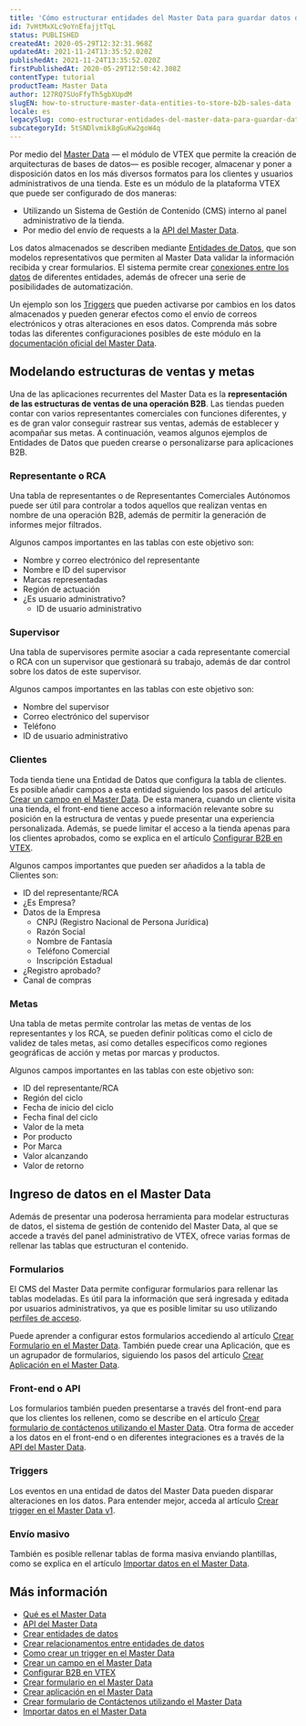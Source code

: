 ```yaml
---
title: 'Cómo estructurar entidades del Master Data para guardar datos de ventas B2B'
id: 7vHtMxXLc9oYnEfajjtTqL
status: PUBLISHED
createdAt: 2020-05-29T12:32:31.968Z
updatedAt: 2021-11-24T13:35:52.020Z
publishedAt: 2021-11-24T13:35:52.020Z
firstPublishedAt: 2020-05-29T12:50:42.308Z
contentType: tutorial
productTeam: Master Data
author: 127RQ7SUoFfyTh5gbXUpdM
slugEN: how-to-structure-master-data-entities-to-store-b2b-sales-data
locale: es
legacySlug: como-estructurar-entidades-del-master-data-para-guardar-datos-de-ventas-b2b
subcategoryId: 5tSNDlvmik8gGuKw2goW4q
---
```


Por medio del [Master Data](/es/tutorial/what-is-master-data--4otjBnR27u4WUIciQsmkAw) — el módulo de VTEX que permite la creación de arquitecturas de bases de datos— es posible recoger, almacenar y poner a disposición datos en los más diversos formatos para los clientes y usuarios administrativos de una tienda. Este es un módulo de la plataforma VTEX que puede ser configurado de dos maneras:
- Utilizando un Sistema de Gestión de Contenido (CMS) interno al panel administrativo de la tienda.
- Por medio del envío de requests a la [API del Master Data](https://developers.vtex.com/reference/master-data-api-v2-overview).

Los datos almacenados se describen mediante [Entidades de Datos](/es/tutorial/creating-data-entities--tutorials_1265), que son modelos representativos que permiten al Master Data validar la información recibida y crear formularios. El sistema permite crear [conexiones entre los datos](/es/tutorial/creating-relationships-between-data-entities--6TdIa6Q2IgWYUu2wsYIG48) de diferentes entidades, además de ofrecer una serie de posibilidades de automatización. 

Un ejemplo son los [Triggers](/es/tutorial/criando-trigger-no-master-data--tutorials_1270) que pueden activarse por cambios en los datos almacenados y pueden generar efectos como el envío de correos electrónicos y otras alteraciones en esos datos. Comprenda más sobre todas las diferentes configuraciones posibles de este módulo en la [documentación oficial del Master Data](/es/subcategory/configuracoes-de-master-data--5tSNDlvmik8gGuKw2goW4q).

## Modelando estructuras de ventas y metas

Una de las aplicaciones recurrentes del Master Data es la __representación de las estructuras de ventas de una operación B2B__. Las tiendas pueden contar con varios representantes comerciales con funciones diferentes, y es de gran valor conseguir rastrear sus ventas, además de establecer y acompañar sus metas. A continuación, veamos algunos ejemplos de Entidades de Datos que pueden crearse o personalizarse para aplicaciones B2B.

### Representante o RCA

Una tabla de representantes o de Representantes Comerciales Autónomos puede ser útil para controlar a todos aquellos que realizan ventas en nombre de una operación B2B, además de permitir la generación de informes mejor filtrados.

Algunos campos importantes en las tablas con este objetivo son:
- Nombre y correo electrónico del representante
- Nombre e ID del supervisor
- Marcas representadas
- Región de actuación
- ¿Es usuario administrativo?
  - ID de usuario administrativo

### Supervisor

Una tabla de supervisores permite asociar a cada representante comercial o RCA con un supervisor que gestionará su trabajo, además de dar control sobre los datos de este supervisor.

Algunos campos importantes en las tablas con este objetivo son:
- Nombre del supervisor
- Correo electrónico del supervisor
- Teléfono
- ID de usuario administrativo

### Clientes

Toda tienda tiene una Entidad de Datos que configura la tabla de clientes. Es posible añadir campos a esta entidad siguiendo los pasos del artículo [Crear un campo en el Master Data](/es/tutorial/how-can-i-create-field-in-master-data--frequentlyAskedQuestions_1829). De esta manera, cuando un cliente visita una tienda, el front-end tiene acceso a información relevante sobre su posición en la estructura de ventas y puede presentar una experiencia personalizada. Además, se puede limitar el acceso a la tienda apenas para los clientes aprobados, como se explica en el artículo [Configurar B2B en VTEX](/es/tutorial/configurando-b2b-na-vtex).

Algunos campos importantes que pueden ser añadidos a la tabla de Clientes son:
- ID del representante/RCA
- ¿Es Empresa?
- Datos de la Empresa
  - CNPJ (Registro Nacional de Persona Jurídica) 
  - Razón Social
  - Nombre de Fantasía
  - Teléfono Comercial
  - Inscripción Estadual
- ¿Registro aprobado?
- Canal de compras

### Metas

Una tabla de metas permite controlar las metas de ventas de los representantes y los RCA, se pueden definir políticas como el ciclo de validez de tales metas, así como detalles específicos como regiones geográficas de acción y metas por marcas y productos. 

Algunos campos importantes en las tablas con este objetivo son:
- ID del representante/RCA
- Región del ciclo
- Fecha de inicio del ciclo
- Fecha final del ciclo
 - Valor de la meta
  - Por producto
  - Por Marca
- Valor alcanzando 
- Valor de retorno

## Ingreso de datos en el Master Data

Además de presentar una poderosa herramienta para modelar estructuras de datos, el sistema de gestión de contenido del Master Data, al que se accede a través del panel administrativo de VTEX, ofrece varias formas de rellenar las tablas que estructuran el contenido.

### Formularios

El CMS del Master Data permite configurar formularios para rellenar las tablas modeladas. Es útil para la información que será ingresada y editada por usuarios administrativos, ya que es posible limitar su uso utilizando [perfiles de acceso](/es/tutorial/perfis-de-acesso--7HKK5Uau2H6wxE1rH5oRbc). 

Puede aprender a configurar estos formularios accediendo al artículo [Crear Formulario en el Master Data](/es/tutorial/creating-form-in-master-data--tutorials_1047). También puede crear una Aplicación, que es un agrupador de formularios, siguiendo los pasos del artículo [Crear Aplicación en el Master Data](/es/tutorial/creating-an-application-in-master-data--tutorials_1115).

### Front-end o API

Los formularios también pueden presentarse a través del front-end para que los clientes los rellenen, como se describe en el artículo [Crear formulario de contáctenos utilizando el Master Data](/es/tutorial/criar-formulario-de-fale-conosco-usando-master-data--frequentlyAskedQuestions_614). Otra forma de acceder a los datos en el front-end o en diferentes integraciones es a través de la [API del Master Data](https://developers.vtex.com/reference/master-data-api-v1-overview).

### Triggers

Los eventos en una entidad de datos del Master Data pueden disparar alteraciones en los datos. Para entender mejor, acceda al artículo [Crear trigger en el Master Data v1](/es/tutorial/criando-trigger-no-master-data--tutorials_1270).

### Envío masivo 

También es posible rellenar tablas de forma masiva enviando plantillas, como se explica en el artículo [Importar datos en el Master Data](/es/tutorial/importing-data-into-master-data--tutorials_1135).

## Más información

- [Qué es el Master Data](/es/tutorial/what-is-master-data--4otjBnR27u4WUIciQsmkAw)
- [API del Master Data](https://developers.vtex.com/reference/master-data-api-v2-overview)
- [Crear entidades de datos](/es/tutorial/creating-data-entities--tutorials_1265)
- [Crear relacionamentos entre entidades de datos](/es/tutorial/creating-relationships-between-data-entities--6TdIa6Q2IgWYUu2wsYIG48)
- [Como crear un trigger en el Master Data](/es/tutorial/criando-trigger-no-master-data--tutorials_1270)
- [Crear un campo en el Master Data](/es/tutorial/how-can-i-create-field-in-master-data--frequentlyAskedQuestions_1829)
- [Configurar B2B en VTEX](/es/tutorial/configurando-b2b-na-vtex)
- [Crear formulario en el Master Data](/es/tutorial/creating-form-in-master-data--tutorials_1047)
- [Crear aplicación en el Master Data](/es/tutorial/creating-an-application-in-master-data--tutorials_1115)
- [Crear formulario de Contáctenos utilizando el Master Data](/es/tutorial/criar-formulario-de-fale-conosco-usando-master-data--frequentlyAskedQuestions_614)
- [Importar datos en el Master Data](/es/tutorial/importing-data-into-master-data--tutorials_1135)
